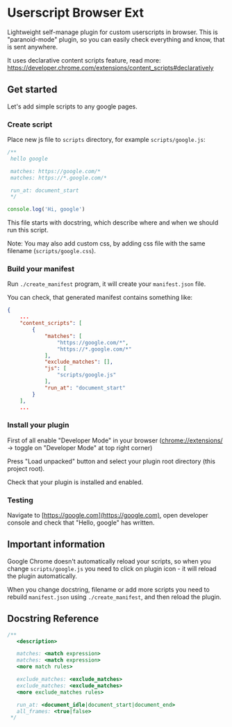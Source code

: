 # Userscript Browser Ext

Lightweight self-manage plugin for custom userscripts in browser.
This is "paranoid-mode" plugin, so you can easily check everything and know, 
that is sent anywhere.

It uses declarative content scripts feature, read more: https://developer.chrome.com/extensions/content_scripts#declaratively

## Get started

Let's add simple scripts to any google pages.

### Create script
Place new js file to `scripts` directory, for example `scripts/google.js`:

```js
/**
 hello google

 matches: https://google.com/*
 matches: https://*.google.com/*

 run_at: document_start
 */

console.log('Hi, google')
```

This file starts with docstring, which describe where and when we should run this script.

Note: You may also add custom css, by adding css file with the same filename (`scripts/google.css`).

### Build your manifest

Run `./create_manifest` program, it will create your `manifest.json` file.

You can check, that generated manifest contains something like:
```json
{
    ...
    "content_scripts": [
        {
            "matches": [
                "https://google.com/*",
                "https://*.google.com/*"
            ],
            "exclude_matches": [],
            "js": [
                "scripts/google.js"
            ],
            "run_at": "document_start"
        }
    ],
    ...
```

### Install your plugin

First of all enable "Developer Mode" in your browser ([chrome://extensions/](chrome://extensions/) -> toggle on "Developer Mode" at top right corner)

Press "Load unpacked" button and select your plugin root directory (this project root). 

Check that your plugin is installed and enabled.

### Testing

Navigate to [https://google.com](https://google.com), 
open developer console and check that "Hello, google" has written.

## Important information

Google Chrome doesn't automatically reload your scripts, 
so when you change `scripts/google.js` 
you need to click on plugin icon - it will reload the plugin automatically.

When you change docstring, filename or add more scripts 
you need to rebuild `manifest.json` using `./create_manifest`, 
and then reload the plugin.

## Docstring Reference

```js
/**
   <description>

   matches: <match expression>
   matches: <match expression>
   <more match rules>

   exclude_matches: <exclude_matches>
   exclude_matches: <exclude_matches>
   <more exclude_matches rules>

   run_at: <document_idle|document_start|document_end>
   all_frames: <true|false>
 */
```